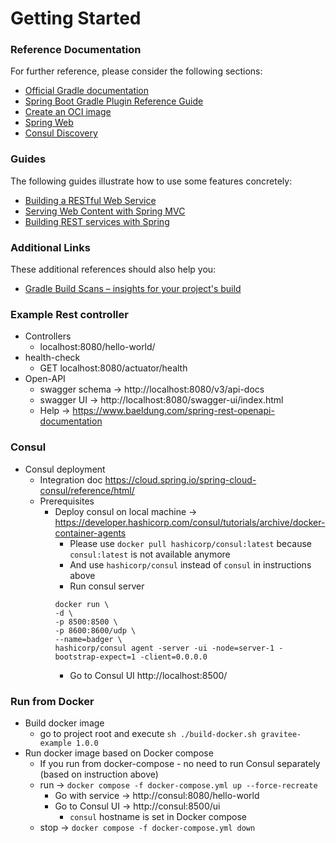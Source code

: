 # Getting Started

### Reference Documentation
For further reference, please consider the following sections:

* [Official Gradle documentation](https://docs.gradle.org)
* [Spring Boot Gradle Plugin Reference Guide](https://docs.spring.io/spring-boot/3.4.1/gradle-plugin)
* [Create an OCI image](https://docs.spring.io/spring-boot/3.4.1/gradle-plugin/packaging-oci-image.html)
* [Spring Web](https://docs.spring.io/spring-boot/3.4.1/reference/web/servlet.html)
* [Consul Discovery](https://docs.spring.io/spring-cloud-consul/reference/discovery.html)

### Guides
The following guides illustrate how to use some features concretely:

* [Building a RESTful Web Service](https://spring.io/guides/gs/rest-service/)
* [Serving Web Content with Spring MVC](https://spring.io/guides/gs/serving-web-content/)
* [Building REST services with Spring](https://spring.io/guides/tutorials/rest/)

### Additional Links
These additional references should also help you:

* [Gradle Build Scans – insights for your project's build](https://scans.gradle.com#gradle)

### Example Rest controller
* Controllers
  * localhost:8080/hello-world/
* health-check
  * GET localhost:8080/actuator/health
* Open-API
  * swagger schema -> http://localhost:8080/v3/api-docs
  * swagger UI -> http://localhost:8080/swagger-ui/index.html
  * Help -> https://www.baeldung.com/spring-rest-openapi-documentation

### Consul 
* Consul deployment
  * Integration doc https://cloud.spring.io/spring-cloud-consul/reference/html/
  * Prerequisites
    * Deploy consul on local machine -> https://developer.hashicorp.com/consul/tutorials/archive/docker-container-agents
      * Please use `docker pull hashicorp/consul:latest` because `consul:latest` is not available anymore
      * And use `hashicorp/consul` instead of `consul` in instructions above
      * Run consul server
      ```
      docker run \
      -d \
      -p 8500:8500 \
      -p 8600:8600/udp \
      --name=badger \
      hashicorp/consul agent -server -ui -node=server-1 -bootstrap-expect=1 -client=0.0.0.0
      ```
      * Go to Consul UI http://localhost:8500/ 

### Run from Docker
* Build docker image 
  * go to project root and execute `sh ./build-docker.sh gravitee-example 1.0.0`
* Run docker image based on Docker compose
  * If you run from docker-compose - no need to run Consul separately (based on instruction above) 
  * run -> `docker compose -f docker-compose.yml up --force-recreate`
    * Go with service -> http://consul:8080/hello-world
    * Go to Consul UI -> http://consul:8500/ui
      * `consul` hostname is set in Docker compose 
  * stop -> `docker compose -f docker-compose.yml down`